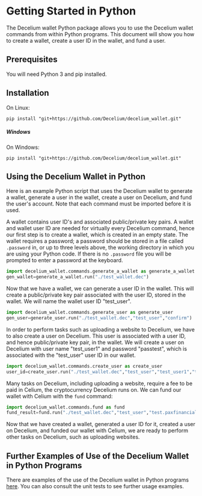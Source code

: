 # Getting Started in Python

The Decelium wallet Python package allows you to use the Decelium wallet commands from within Python programs. This document will show you how to create a wallet, create a user ID in the wallet, and fund a user.

## Prerequisites

You will need Python 3 and pip installed.

## Installation

On Linux:

    pip install "git+https://github.com/Decelium/decelium_wallet.git"

##### Windows

On Windows:

    pip install "git+https://github.com/Decelium/decelium_wallet.git" 
    
    
## Using the Decelium Wallet in Python

Here is an example Python script that uses the Decelium wallet to generate a wallet, generate a user in the wallet, create a user on Decelium, and fund the user's account. Note that each command must be imported before it is used.

A wallet contains user ID's and associated public/private key pairs.  A wallet and wallet user ID are needed for virtually every Decelium command, hence our first step is to create a wallet, which is created in an empty state.  The wallet requires a password; a password should be stored in a file called `.password` in, or up to three levels above, the working directory in which you are using your Python code.  If there is no `.password` file you will be prompted to enter a password at the keyboard. 
```python
import decelium_wallet.commands.generate_a_wallet as generate_a_wallet
gen_wallet=generate_a_wallet.run("./test_wallet.dec")
```
Now that we have a wallet, we can generate a user ID in the wallet. This will create a public/private key pair associated with the user ID, stored in the wallet.  We will name the wallet user ID "test_user".
```python
import decelium_wallet.commands.generate_user as generate_user
gen_user=generate_user.run("./test_wallet.dec","test_user","confirm")
```
In order to perform tasks such as uploading a website to Decelium, we have to also create a user on Decelium. This user is associated with a user ID, and hence public/private key pair, in the wallet.  We will create a user on Decelium with user name "test_user1" and password "passtest", which is associated with the "test_user" user ID in our wallet.
```python
import decelium_wallet.commands.create_user as create_user    
user_id=create_user.run("./test_wallet.dec","test_user","test_user1","test.paxfinancial.ai","passtest")
```
Many tasks on Decelium, including uploading a website, require a fee to be paid in Celium, the cryptocurrency Decelium runs on. We can fund our wallet with Celium with the `fund` command:
```python
import decelium_wallet.commands.fund as fund
fund_result=fund.run("./test_wallet.dec","test_user","test.paxfinancial.ai")
```
Now that we have created a wallet, generated a user ID for it, created a user on Decelium, and funded our wallet with Celium, we are ready to perform other tasks on Decelium, such as uploading websites.


## Further Examples of Use of the Decelium Wallet in Python Programs

There are examples of the use of the Decelium wallet in Python programs [here](./PY_USAGE_EXAMPLES.md). You can also consult the unit tests to see further usage examples.
